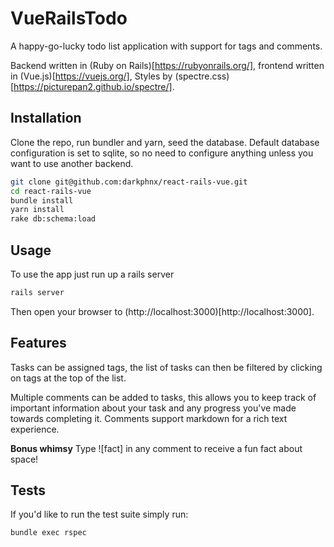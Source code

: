 # VueRailsTodo

A happy-go-lucky todo list application with support for tags and comments.

Backend written in (Ruby on Rails)[https://rubyonrails.org/], frontend written in (Vue.js)[https://vuejs.org/], Styles by (spectre.css)[https://picturepan2.github.io/spectre/].

## Installation

Clone the repo, run bundler and yarn, seed the database. Default database configuration is set to sqlite, so no need to configure anything unless you want to use another backend.

```sh
git clone git@github.com:darkphnx/react-rails-vue.git
cd react-rails-vue
bundle install
yarn install
rake db:schema:load
```

## Usage

To use the app just run up a rails server

```sh
rails server
```

Then open your browser to (http://localhost:3000)[http://localhost:3000].

## Features

Tasks can be assigned tags, the list of tasks can then be filtered by clicking on tags at the top of the list.

Multiple comments can be added to tasks, this allows you to keep track of important information about your task and any progress you've made towards completing it. Comments support markdown for a rich text experience.

**Bonus whimsy** Type ![fact] in any comment to receive a fun fact about space!

## Tests

If you'd like to run the test suite simply run:

```sh
bundle exec rspec
```
